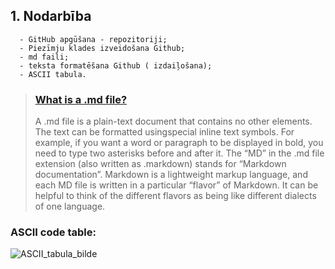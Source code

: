## 1. Nodarbība
      
      - GitHub apgūšana - repozitoriji;
      - Piezīmju klades izveidošana Github;
      - md faili;
      - teksta formatēšana Github ( izdaiļošana);
      - ASCII tabula.
           
 >### [What is a .md file?](https://www.ionos.com/digitalguide/websites/web-development/what-is-a-md-file/)
 > A .md file is a plain-text document that contains no other elements. The text can be formatted usingspecial inline text symbols. For example, if you want a word or paragraph to be displayed in bold, you need to type two asterisks before and after it. The “MD” in the .md file extension (also written as .markdown) stands for “Markdown documentation”. Markdown is a lightweight markup language, and each MD file is written in a particular “flavor” of Markdown. It can be helpful to think of the different flavors as being like different dialects of one language.

### ASCII code table:

   ![ASCII_tabula_bilde](https://www.ecowin.org/aulas/resources/tables/asciitable.jpg)
